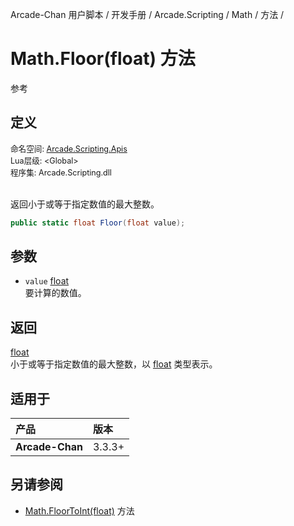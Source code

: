 Arcade-Chan 用户脚本 / 开发手册 / Arcade.Scripting / Math / 方法 /
# Math.Floor(float) 方法
参考

## 定义
<div style="font-size: 90%;">
命名空间: <a href="README.md">Arcade.Scripting.Apis</a><br />
Lua层级: &lt;Global&gt;<br />
程序集: Arcade.Scripting.dll
</div><br />

返回小于或等于指定数值的最大整数。

```csharp
public static float Floor(float value);
```

## 参数
- ``value`` [float](https://docs.microsoft.com/zh-cn/dotnet/api/system.single)  
  要计算的数值。

## 返回
[float](https://docs.microsoft.com/zh-cn/dotnet/api/system.single)  
  小于或等于指定数值的最大整数，以 [float](https://docs.microsoft.com/zh-cn/dotnet/api/system.single) 类型表示。

## 适用于
| 产品 | 版本 |
|:----|:----|
| **Arcade-Chan** | 3.3.3+ |

## 另请参阅
- [Math.FloorToInt(float)](Math_FloorToInt.md) 方法